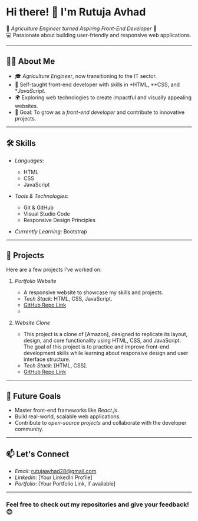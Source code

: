 # Hi there! 👋 I'm Rutuja Avhad  

🚜 *Agriculture Engineer turned Aspiring Front-End Developer* 🌱  
💻 Passionate about building user-friendly and responsive web applications.  

---

## 👩‍💻 About Me  
- 🎓 *Agriculture Engineer*, now transitioning to the IT sector.  
- 🌟 Self-taught front-end developer with skills in *HTML, **CSS, and **JavaScript*.  
- 🌍 Exploring web technologies to create impactful and visually appealing websites.  
- 🎯 Goal: To grow as a *front-end developer* and contribute to innovative projects.  

---

## 🛠 Skills  
- *Languages*:  
  - HTML  
  - CSS  
  - JavaScript  

- *Tools & Technologies*:  
  - Git & GitHub  
  - Visual Studio Code  
  - Responsive Design Principles  

- *Currently Learning*: Bootstrap  

---

## 🚀 Projects  
Here are a few projects I’ve worked on:  
1. *Portfolio Website*  
   - A responsive website to showcase my skills and projects.  
   - *Tech Stack*: HTML, CSS, JavaScript.  
   - [GitHub Repo Link](#)
   - 

2. *Website Clone*  
   - This project is a clone of [Amazon], designed to replicate its layout, design, and core functionality using HTML, CSS, and JavaScript. The goal of this project is to practice and improve front-end development skills while learning about responsive design and user interface structure.  
   - *Tech Stack*: [HTML, CSS].  
   - [GitHub Repo Link](#)  

---

## 🌱 Future Goals  
- Master front-end frameworks like *React.js*.  
- Build real-world, scalable web applications.  
- Contribute to *open-source projects* and collaborate with the developer community.  

---

## 📫 Let's Connect  
- *Email*: rutujaavhad28@gmail.com  
- *LinkedIn*: [Your LinkedIn Profile]  
- *Portfolio*: [Your Portfolio Link, if available]  

---

### Feel free to check out my repositories and give your feedback! 😊
